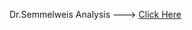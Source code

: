Dr.Semmelweis Analysis ---> <a href="https://nbviewer.org/github/Sridhar-GitH/Dr-Semmelweis-Analysis/blob/main/Dr_Semmelweis_Handwashing_Discovery.ipynb">Click Here</a>
